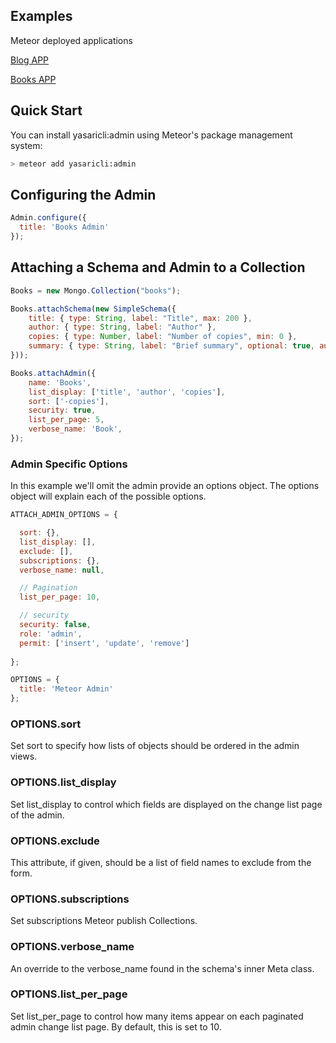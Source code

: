
## Examples
Meteor deployed applications 

[Blog APP](http://admin-blog.meteor.com)

[Books APP](http://admin-books.meteor.com)


## Quick Start
You can install yasaricli:admin using Meteor's package management system:

```bash
> meteor add yasaricli:admin
```

## Configuring the Admin
```javascript
Admin.configure({
  title: 'Books Admin'
});
```
## Attaching a Schema and Admin to a Collection

```javascript
Books = new Mongo.Collection("books");

Books.attachSchema(new SimpleSchema({
    title: { type: String, label: "Title", max: 200 },
    author: { type: String, label: "Author" },
    copies: { type: Number, label: "Number of copies", min: 0 },
    summary: { type: String, label: "Brief summary", optional: true, autoform: { type: 'textarea' }}
}));

Books.attachAdmin({
    name: 'Books',
    list_display: ['title', 'author', 'copies'],
    sort: ['-copies'],
    security: true,
    list_per_page: 5,
    verbose_name: 'Book',
});
```

### Admin Specific Options
In this example we'll omit the admin provide an options
object. The options object will explain each of the possible options.

```javascript
ATTACH_ADMIN_OPTIONS = {

  sort: {},
  list_display: [],
  exclude: [],
  subscriptions: {},
  verbose_name: null,

  // Pagination
  list_per_page: 10,

  // security
  security: false,
  role: 'admin',
  permit: ['insert', 'update', 'remove']
  
};

OPTIONS = {
  title: 'Meteor Admin'
};
```

### OPTIONS.sort
Set sort to specify how lists of objects should be ordered in the admin views. 

### OPTIONS.list_display
Set list_display to control which fields are displayed on the change list page of the admin.

### OPTIONS.exclude
This attribute, if given, should be a list of field names to exclude from the form.

### OPTIONS.subscriptions 
Set subscriptions Meteor publish Collections.

### OPTIONS.verbose_name
An override to the verbose_name found in the schema's inner Meta class.

### OPTIONS.list_per_page
Set list_per_page to control how many items appear on each paginated admin change list page. By default, this is set to 10.
